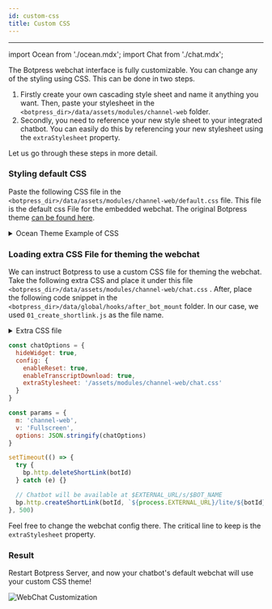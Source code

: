 ```yaml
---
id: custom-css
title: Custom CSS
---
```


--------------------
import Ocean  from './ocean.mdx';
import Chat  from './chat.mdx';


The Botpress webchat interface is fully customizable. You can change any of the styling using CSS. This can be done in two steps. 

1. Firstly create your own cascading style sheet and name it anything you want. Then, paste your stylesheet in the `<botpress_dir>/data/assets/modules/channel-web` folder.
2. Secondly, you need to reference your new style sheet to your integrated chatbot. You can easily do this by referencing your new stylesheet using the `extraStylesheet` property. 

Let us go through these steps in more detail.

### Styling default CSS

Paste the following CSS file in the `<botpress_dir>/data/assets/modules/channel-web/default.css` file. This file is the default css File for the embedded webchat. The original Botpress theme [can be found here](https://github.com/botpress/botpress/blob/master/modules/channel-web/assets/default.css).

<details>
  <summary>Ocean Theme Example of CSS</summary>
  <Ocean/>
</details>


### Loading extra CSS File for theming the webchat

We can instruct Botpress to use a custom CSS file for theming the webchat. Take the following extra CSS and place it under this file `<botpress_dir>/data/assets/modules/channel-web/chat.css` . After, place the following code snippet in the `<botpress_dir>/data/global/hooks/after_bot_mount` folder. In our case, we used `01_create_shortlink.js` as the file name.

<details>
  <summary>Extra CSS file</summary>
  <Chat/>
</details>

```js title="Code Snippet" {6}
const chatOptions = {
  hideWidget: true,
  config: {
    enableReset: true,
    enableTranscriptDownload: true,
    extraStylesheet: '/assets/modules/channel-web/chat.css'
  }
}

const params = {
  m: 'channel-web',
  v: 'Fullscreen',
  options: JSON.stringify(chatOptions)
}

setTimeout(() => {
  try {
    bp.http.deleteShortLink(botId)
  } catch (e) {}

  // Chatbot will be available at $EXTERNAL_URL/s/$BOT_NAME
  bp.http.createShortLink(botId, `${process.EXTERNAL_URL}/lite/${botId}/`, params)
}, 500)
```

Feel free to change the webchat config there. The critical line to keep is the `extraStylesheet` property.

### Result

Restart Botpress Server, and now your chatbot's default webchat will use your custom CSS theme! 

![WebChat Customization](/assets/webchat-customization.png)
